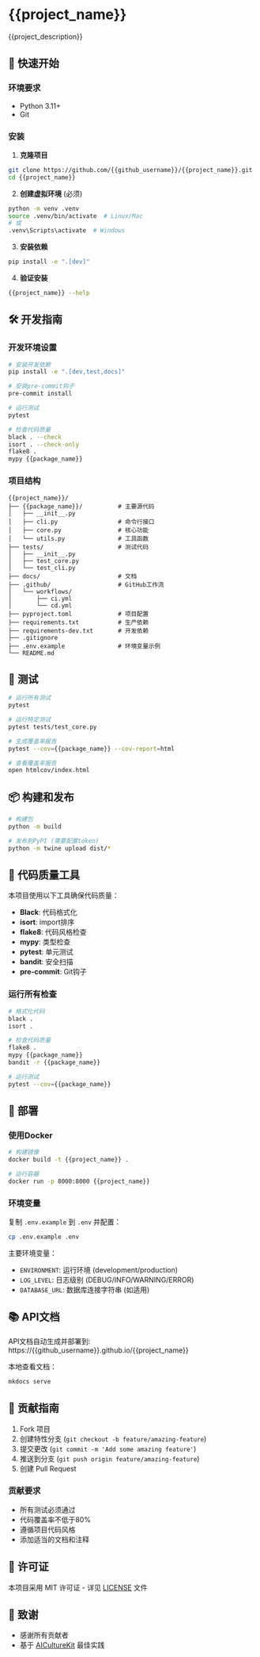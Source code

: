 # {{project_name}}

{{project_description}}

## 🚀 快速开始

### 环境要求

- Python 3.11+
- Git

### 安装

1. **克隆项目**
```bash
git clone https://github.com/{{github_username}}/{{project_name}}.git
cd {{project_name}}
```

2. **创建虚拟环境** (必须)
```bash
python -m venv .venv
source .venv/bin/activate  # Linux/Mac
# 或
.venv\Scripts\activate  # Windows
```

3. **安装依赖**
```bash
pip install -e ".[dev]"
```

4. **验证安装**
```bash
{{project_name}} --help
```

## 🛠️ 开发指南

### 开发环境设置

```bash
# 安装开发依赖
pip install -e ".[dev,test,docs]"

# 安装pre-commit钩子
pre-commit install

# 运行测试
pytest

# 检查代码质量
black . --check
isort . --check-only
flake8 .
mypy {{package_name}}
```

### 项目结构

```
{{project_name}}/
├── {{package_name}}/          # 主要源代码
│   ├── __init__.py
│   ├── cli.py                 # 命令行接口
│   ├── core.py                # 核心功能
│   └── utils.py               # 工具函数
├── tests/                     # 测试代码
│   ├── __init__.py
│   ├── test_core.py
│   └── test_cli.py
├── docs/                      # 文档
├── .github/                   # GitHub工作流
│   └── workflows/
│       ├── ci.yml
│       └── cd.yml
├── pyproject.toml             # 项目配置
├── requirements.txt           # 生产依赖
├── requirements-dev.txt       # 开发依赖
├── .gitignore
├── .env.example               # 环境变量示例
└── README.md
```

## 🧪 测试

```bash
# 运行所有测试
pytest

# 运行特定测试
pytest tests/test_core.py

# 生成覆盖率报告
pytest --cov={{package_name}} --cov-report=html

# 查看覆盖率报告
open htmlcov/index.html
```

## 📦 构建和发布

```bash
# 构建包
python -m build

# 发布到PyPI (需要配置token)
python -m twine upload dist/*
```

## 🔧 代码质量工具

本项目使用以下工具确保代码质量：

- **Black**: 代码格式化
- **isort**: import排序
- **flake8**: 代码风格检查
- **mypy**: 类型检查
- **pytest**: 单元测试
- **bandit**: 安全扫描
- **pre-commit**: Git钩子

### 运行所有检查

```bash
# 格式化代码
black .
isort .

# 检查代码质量
flake8 .
mypy {{package_name}}
bandit -r {{package_name}}

# 运行测试
pytest --cov={{package_name}}
```

## 🚀 部署

### 使用Docker

```bash
# 构建镜像
docker build -t {{project_name}} .

# 运行容器
docker run -p 8000:8000 {{project_name}}
```

### 环境变量

复制 `.env.example` 到 `.env` 并配置：

```bash
cp .env.example .env
```

主要环境变量：
- `ENVIRONMENT`: 运行环境 (development/production)
- `LOG_LEVEL`: 日志级别 (DEBUG/INFO/WARNING/ERROR)
- `DATABASE_URL`: 数据库连接字符串 (如适用)

## 📚 API文档

API文档自动生成并部署到: https://{{github_username}}.github.io/{{project_name}}

本地查看文档：
```bash
mkdocs serve
```

## 🤝 贡献指南

1. Fork 项目
2. 创建特性分支 (`git checkout -b feature/amazing-feature`)
3. 提交更改 (`git commit -m 'Add some amazing feature'`)
4. 推送到分支 (`git push origin feature/amazing-feature`)
5. 创建 Pull Request

### 贡献要求

- 所有测试必须通过
- 代码覆盖率不低于80%
- 遵循项目代码风格
- 添加适当的文档和注释

## 📄 许可证

本项目采用 MIT 许可证 - 详见 [LICENSE](LICENSE) 文件

## 🙏 致谢

- 感谢所有贡献者
- 基于 [AICultureKit](https://github.com/your-org/AICultureKit) 最佳实践 